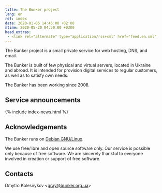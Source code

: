 ```yaml
---
title: The Bunker project
lang: en
ref: index
date: 2020-01-06 14:45:00 +02:00
mtime: 2020-05-20 04:50:00 +0300
head_extras:
 - <link rel="alternate" type="application/rss+xml" href="feed.en.xml" title="RSS Feed">
---
```


The Bunker project is a small private service for web hosting,
DNS, and email.

The Bunker is built of few physical and virtual servers,
located in Ukraine and abroad.
It is intended for provision digital services to regular customers,
as well as to satisfy own needs.

The Bunker has been working since 2008.


Service announcements
---------------------

{% include index-news.html %}


Acknowledgements
----------------

The Bunker runs on [Debian GNU/Linux][1].

We use free/libre and open source software only.
Our service is possible only because of free software.
We are sincerely thankful to everyone involved in creation or support
of free software.


Contacts
--------

<p itemscope itemtype="http://schema.org/Person">
  <span itemprop="name">Dmytro Kolesnykov</span>
  <span aria-hidden="true">&lt;</span><a
    href="mailto:%22Dmytro%20Kolesnykov%22%20%3cgray@bunker.org.ua%3e"
    class="mail" itemprop="email">gray@bunker.org.ua</a><span
    aria-hidden="true">&gt;</span>
</p>

[1]: https://www.debian.org/index.en.html
